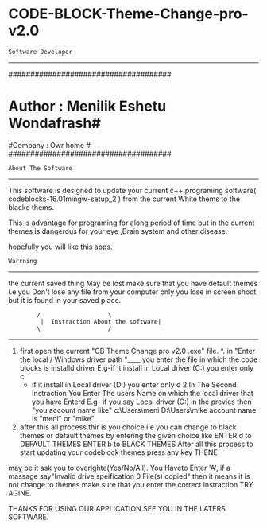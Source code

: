 # CODE-BLOCK-Theme-Change-pro-v2.0
	Software Developer
______________________________________
#####################################
# Author : Menilik Eshetu Wondafrash#
#Company : Owr home		    #	
#####################################

	About The Software
________________________________________
This software is designed to update your current c++ programing software( codeblocks-16.01mingw-setup_2 ) from the current White thems to the blacke thems.

This is advantage for programing for along period of time but in the current themes is dangerous for your eye ,Brain system and other disease.

hopefully you will like this apps.

	Warrning
_________________________________________
 the current saved thing May be lost
make sure that you have default themes
i.e you Don't lose any file from your computer only you lose in screen shoot but it is found in your saved place.

            /				    \	
             |	Instraction About the software|
            \ 				    /	
________________________________________

1. first open the current "CB Theme Change pro v2.0 .exe" file.
*. in "Enter the local / Windows driver path "____ you enter the file in which the code blocks is installd driver
	E.g-if it install in Local driver (C:)
		you enter only   c  
	- if it install in Local driver (D:)
		you enter only   d
2.In The Second Instraction You Enter The users Name
on which the local driver that you have Enterd
	E.g- if you say  Local driver (C:)  in the previes then 
	"you account name like"
	c:\Users\meni
	D:\Users\mike
account name is "meni" or "mike"
3. after this all process thir is you choice
i.e you can change to black themes or default themes by entering the given choice like ENTER  d  to DEFAULT THEMES
		    ENTER  b  to BLACK THEMES
After all this process to start updating your codeblock themes
press any key THENE

may be it ask you to overighte(Yes/No/All). You Haveto Enter 'A',
if a massage say"Invalid drive speification
	            0 File(s) copied" 
then it means it is not change to themes
make sure that you enter the correct instraction TRY AGINE.

THANKS FOR USING OUR APPLICATION
 SEE YOU IN THE LATERS SOFTWARE.



